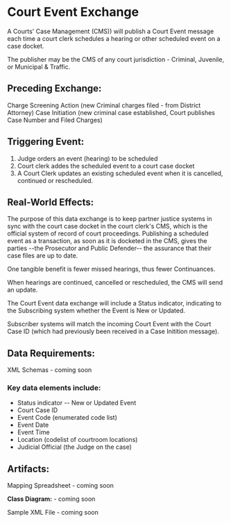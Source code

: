 
# Court Event Exchange

A Courts' Case Management (CMS)) will publish a Court Event message each time a court clerk schedules a hearing or other scheduled event on a case docket. 

The publisher may be the CMS of any court jurisdiction - Criminal, Juvenile, or Municipal & Traffic. 

## Preceding Exchange: 

Charge Screening Action (new Criminal charges filed - from District Attorney)
Case Initiation (new criminal case established, Court publishes Case Number and Filed Charges)​

## Triggering Event:

1. Judge orders an event (hearing) to be scheduled
2. Court clerk addes the scheduled event to a court case docket
3. A Court Clerk updates an existing scheduled event when it is cancelled, continued or rescheduled.  


## Real-World Effects: 

The purpose of this data exchange is to keep partner justice systems in sync with the court case docket in the court clerk's CMS, which is the official system of record of court proceedings.  Publishing a scheduled event as a transaction, as soon as it is docketed in the CMS, gives the parties --the Prosecutor and Public Defender-- the assurance that their case files are up to date. 

One tangible benefit is fewer missed hearings, thus fewer Continuances. 

When hearings are continued, cancelled or rescheduled, the CMS will send an update. 

The Court Event data exchange will include a Status indicator, indicating to the Subscribing system whether the Event is New or Updated. 

Subscriber systems will match the incoming Court Event with the Court Case ID (which had previously been received in a Case Initition message). 

## Data Requirements:

XML Schemas - coming soon
### Key data elements include:
- Status indicator -- New or Updated Event
- Court Case ID
- Event Code (enumerated code list)
- Event Date
- Event Time
- Location (codelist of courtroom locations)
- Judicial Official (the Judge on the case)

## Artifacts:

Mapping Spreadsheet - coming soon

**Class Diagram:** - coming soon


Sample XML File - coming soon


